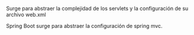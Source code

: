 Surge para abstraer la complejidad de los servlets y la configuración de su archivo web.xml

Spring Boot surge para abstraer la configuración de spring mvc.
